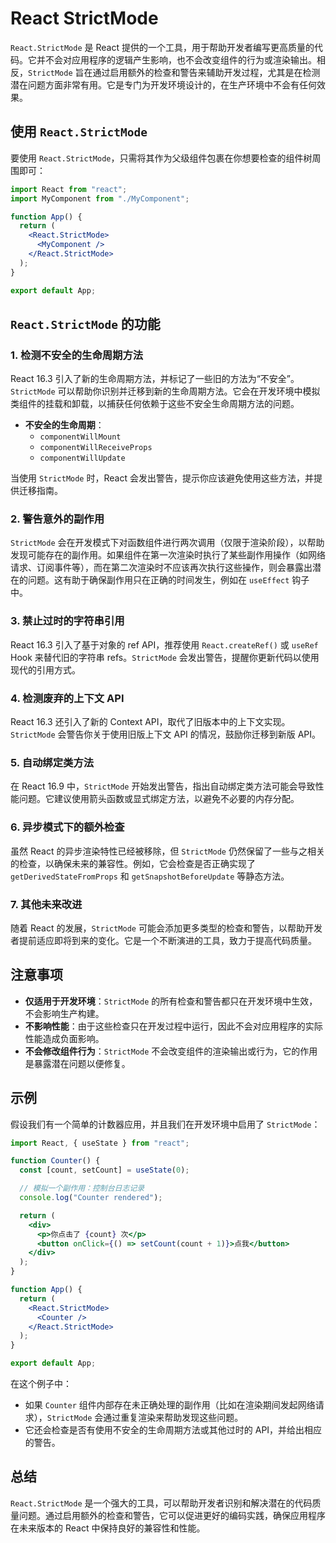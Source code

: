 # React StrictMode

`React.StrictMode` 是 React 提供的一个工具，用于帮助开发者编写更高质量的代码。它并不会对应用程序的逻辑产生影响，也不会改变组件的行为或渲染输出。相反，`StrictMode` 旨在通过启用额外的检查和警告来辅助开发过程，尤其是在检测潜在问题方面非常有用。它是专门为开发环境设计的，在生产环境中不会有任何效果。

## 使用 `React.StrictMode`

要使用 `React.StrictMode`，只需将其作为父级组件包裹在你想要检查的组件树周围即可：

```jsx
import React from "react";
import MyComponent from "./MyComponent";

function App() {
  return (
    <React.StrictMode>
      <MyComponent />
    </React.StrictMode>
  );
}

export default App;
```

## `React.StrictMode` 的功能

### 1. **检测不安全的生命周期方法**

React 16.3 引入了新的生命周期方法，并标记了一些旧的方法为“不安全”。`StrictMode` 可以帮助你识别并迁移到新的生命周期方法。它会在开发环境中模拟类组件的挂载和卸载，以捕获任何依赖于这些不安全生命周期方法的问题。

- **不安全的生命周期**：
  - `componentWillMount`
  - `componentWillReceiveProps`
  - `componentWillUpdate`

当使用 `StrictMode` 时，React 会发出警告，提示你应该避免使用这些方法，并提供迁移指南。

### 2. **警告意外的副作用**

`StrictMode` 会在开发模式下对函数组件进行两次调用（仅限于渲染阶段），以帮助发现可能存在的副作用。如果组件在第一次渲染时执行了某些副作用操作（如网络请求、订阅事件等），而在第二次渲染时不应该再次执行这些操作，则会暴露出潜在的问题。这有助于确保副作用只在正确的时间发生，例如在 `useEffect` 钩子中。

### 3. **禁止过时的字符串引用**

React 16.3 引入了基于对象的 ref API，推荐使用 `React.createRef()` 或 `useRef` Hook 来替代旧的字符串 refs。`StrictMode` 会发出警告，提醒你更新代码以使用现代的引用方式。

### 4. **检测废弃的上下文 API**

React 16.3 还引入了新的 Context API，取代了旧版本中的上下文实现。`StrictMode` 会警告你关于使用旧版上下文 API 的情况，鼓励你迁移到新版 API。

### 5. **自动绑定类方法**

在 React 16.9 中，`StrictMode` 开始发出警告，指出自动绑定类方法可能会导致性能问题。它建议使用箭头函数或显式绑定方法，以避免不必要的内存分配。

### 6. **异步模式下的额外检查**

虽然 React 的异步渲染特性已经被移除，但 `StrictMode` 仍然保留了一些与之相关的检查，以确保未来的兼容性。例如，它会检查是否正确实现了 `getDerivedStateFromProps` 和 `getSnapshotBeforeUpdate` 等静态方法。

### 7. **其他未来改进**

随着 React 的发展，`StrictMode` 可能会添加更多类型的检查和警告，以帮助开发者提前适应即将到来的变化。它是一个不断演进的工具，致力于提高代码质量。

## 注意事项

- **仅适用于开发环境**：`StrictMode` 的所有检查和警告都只在开发环境中生效，不会影响生产构建。
- **不影响性能**：由于这些检查只在开发过程中运行，因此不会对应用程序的实际性能造成负面影响。
- **不会修改组件行为**：`StrictMode` 不会改变组件的渲染输出或行为，它的作用是暴露潜在问题以便修复。

## 示例

假设我们有一个简单的计数器应用，并且我们在开发环境中启用了 `StrictMode`：

```jsx
import React, { useState } from "react";

function Counter() {
  const [count, setCount] = useState(0);

  // 模拟一个副作用：控制台日志记录
  console.log("Counter rendered");

  return (
    <div>
      <p>你点击了 {count} 次</p>
      <button onClick={() => setCount(count + 1)}>点我</button>
    </div>
  );
}

function App() {
  return (
    <React.StrictMode>
      <Counter />
    </React.StrictMode>
  );
}

export default App;
```

在这个例子中：

- 如果 `Counter` 组件内部存在未正确处理的副作用（比如在渲染期间发起网络请求），`StrictMode` 会通过重复渲染来帮助发现这些问题。
- 它还会检查是否有使用不安全的生命周期方法或其他过时的 API，并给出相应的警告。

## 总结

`React.StrictMode` 是一个强大的工具，可以帮助开发者识别和解决潜在的代码质量问题。通过启用额外的检查和警告，它可以促进更好的编码实践，确保应用程序在未来版本的 React 中保持良好的兼容性和性能。
